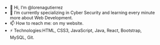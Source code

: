 - 👋 Hi, I’m @lorenagutierrez
- 🌱 I’m currently specializing in Cyber Security and learning every minute more about Web Development.
- 📫 How to reach me: on my website.
- ⚡ Technologies:HTML, CSS3, JavaScript, Java, React, Bootstrap, MySQL, Git.

